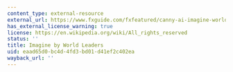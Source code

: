 ```yaml
---
content_type: external-resource
external_url: https://www.fxguide.com/fxfeatured/canny-ai-imagine-world-leaders-singing/
has_external_license_warning: true
license: https://en.wikipedia.org/wiki/All_rights_reserved
status: ''
title: Imagine by World Leaders
uid: eaad65d0-bc4d-4fd3-bd01-d41ef2c402ea
wayback_url: ''
---
```

